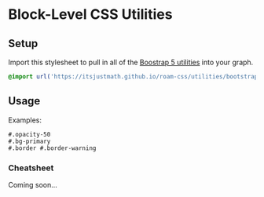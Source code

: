 # Block-Level CSS Utilities

## Setup

Import this stylesheet to pull in all of the [Boostrap 5 utilities](https://getbootstrap.com/docs/5.0/utilities/api/) into your graph.

```css
@import url('https://itsjustmath.github.io/roam-css/utilities/bootstrap.css');
```

## Usage

Examples:
```
#.opacity-50
#.bg-primary
#.border #.border-warning
```

### Cheatsheet

Coming soon...
